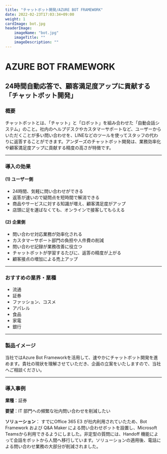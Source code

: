 ```yaml
---
title: "チャットボット開発/AZURE BOT FRAMEWORK"
date: 2022-02-23T17:03:34+09:00
weight: 1
cardImage: bot.jpg
headerImage:
    imageName: "bot.jpg"
    imageTitle: ""
    imageDescription: ""
---
```


# AZURE BOT FRAMEWORK

## 24時間自動応答で、顧客満足度アップに貢献する「チャットボット開発」

### 概要

チャットボットとは、「チャット」と「ロボット」を組み合わせた「自動会話システム」のこと。社内のヘルプデスクやカスタマーサポートなど、ユーザーからいただくことが多い問い合わせを、LINEなどのツールを使ってスタッフの代わりに返答することができます。アンダーズのチャットボット開発は、業務効率化や顧客満足度アップに貢献する精度の高さが特徴です。

***

### 導入の効果

#### (1) ユーザー側

- 24時間、気軽に問い合わせができる
- 返答が速いので疑問点を短時間で解消できる
- 商品やサービスに対する知識が増え、顧客満足度がアップ
- 店頭に足を運ばなくても、オンラインで接客してもらえる

#### (2) 企業側

- 問い合わせ対応業務が効率化される
- カスタマーサポート部門の負担や人件費の削減
- 問い合わせ記録が業務改善に役立つ
- チャットボットが学習するたびに、返答の精度が上がる
- 顧客接点の増加による売上アップ

***

### おすすめの業界・業種

- 流通
- 証券
- ファッション、コスメ
- アパレル
- 食品
- 家電
- 銀行

***

### 製品イメージ

当社ではAzure Bot Frameworkを活用して、速やかにチャットボット開発を進めます。貴社の現状を理解させていただき、企画の立案をいたしますので、当社へご相談ください。

***

### 導入事例

**業種**：証券  

**要望**：IT 部門への頻繁な社内問い合わせを削減したい 

**ソリューション**： すでにOffice 365 E3 が社内利用されていたため、Bot Framework および Q&A Maker による問い合わせボットを設置し、Microsoft Teamsから利用できるようにしました。非定型の質問には、Handoff 機能によって会話をボットから人間へ移行しています。ソリューションの適用後、電話による問い合わせ業務の大部分が削減されました。